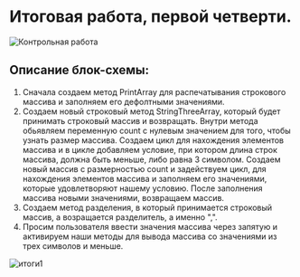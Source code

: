 # Итоговая работа, первой четверти.

![Контрольная работа](https://user-images.githubusercontent.com/115402030/209561113-9072ba7f-52c5-4919-be09-1f26283c9219.png)

## Описание блок-схемы:

1. Сначала создаем метод PrintArray для распечатывания строкового массива и заполняем его дефолтными
значениями.
2. Создаем новый строковый метод StringThreeArray, который будет принимать строковый массив и возвращать.
Внутри метода обьявляем переменную count с нулевым значением для того, чтобы узнать размер массива.
Создаем цикл для нахождения элементов массива и в цикле добавляем условие, при котором длина строк массива,
должна быть меньше, либо равна 3 символом.
Создаем новый массив с размерностью count и задействуем цикл, для нахождения элементов массива и заполняем
его значениями, которые удовлетворяют нашему условию.
После заполнения массива новыми значениями, возвращаем массив.
3. Создаем метод разделения, в который принимается строковый массив, а возращается разделитель, а именно ",".
4. Просим пользователя ввести значения массива через запятую и активируем наши методы для вывода массива со значениями из
трех символов и меньше.

![итоги1](https://user-images.githubusercontent.com/115402030/209670355-e7c2479a-5213-4244-9460-678f1b120b80.png)
